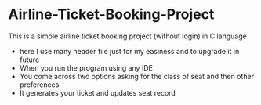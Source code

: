 # Airline-Ticket-Booking-Project
This is a simple airline ticket booking project (without login) in C language
* here I use many header file just for my easiness and to upgrade it in future
* When you run the program using any IDE
* You come across two options asking for the class of seat and then other preferences
* It generates your ticket and updates seat record
